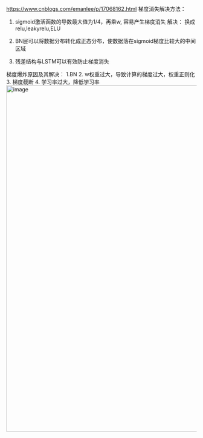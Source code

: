 https://www.cnblogs.com/emanlee/p/17068162.html 
梯度消失解决方法：

  1. sigmoid激活函数的导数最大值为1/4，再乘w, 容易产生梯度消失
  解决： 换成relu,leakyrelu,ELU

  2. BN层可以将数据分布转化成正态分布，使数据落在sigmoid梯度比较大的中间区域

  3.    残差结构与LSTM可以有效防止梯度消失

梯度爆炸原因及其解决：
   1.BN
   2. w权重过大，导致计算的梯度过大，权重正则化
   3. 梯度截断
   4. 学习率过大，降低学习率
<img width="916" alt="image" src="https://github.com/user-attachments/assets/b836fc66-a7dd-40f3-bdf3-c14cb5b3884d" />

